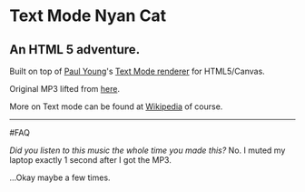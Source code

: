 # Text Mode Nyan Cat
## An HTML 5 adventure.

Built on top of [Paul Young](http://twitter.com/evilpaul_atebit)'s [Text Mode renderer](http://www.evilpaul.org/wp/?p=504) for HTML5/Canvas.

Original MP3 lifted from [here](http://www.youtube.com/watch?v=fw7mE2tF9Ck).

More on Text mode can be found at [Wikipedia](http://en.wikipedia.org/wiki/Text_mode) of course.

------
#FAQ

*Did you listen to this music the whole time you made this?*
No. I muted my laptop exactly 1 second after I got the MP3.

...Okay maybe a few times.